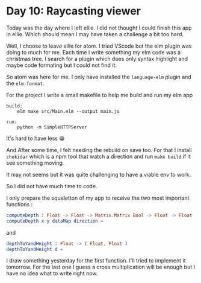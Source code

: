 # Day 10: Raycasting viewer

Today was the day where I left ellie. I did not thought I could finish this app in ellie. Which should mean I may have taken a challenge a bit too hard.

Well, I choose to leave ellie for atom. I tried VScode but the elm plugin was doing to much for me. Each time I write something my elm code was a christmas tree. I search for a plugin which does only syntax highlight and maybe code formating but I could not find it.

So atom was here for me. I only have installed the `language-elm` plugin and the `elm-format`.

For the project I write a small makefile to help me build and run my elm app

```
build:
	elm make src/Main.elm --output main.js

run:
	python -m SimpleHTTPServer
```

It's hard to have less 😁

And After some time, I felt needing the rebuild on save too. For that I install `chokidar` which is a npm tool that watch a direction and run `make build` if it see something moving.

It may not seems but it was quite challenging to have a viable env to work.

So I did not have much time to code.

I only prepare the squeletton of my app to receive the two most important functions :

```elm
computeDepth : Float -> Float -> Matrix.Matrix Bool -> Float -> Float
computeDepth x y dataMap direction =
```

and

```elm
depthToYandHeight : Float -> ( Float, Float )
depthToYandHeight d =
```

I draw something yesterday for the first function. I'll tried to implement it tomorrow. For the last one I guess a cross multiplication will be enough but I have no idea what to write right now.
